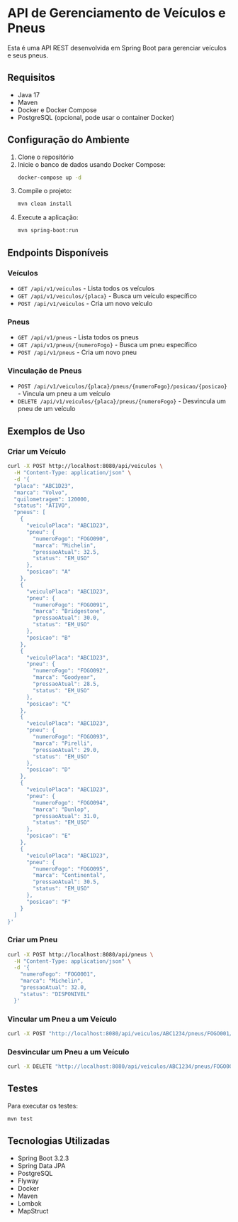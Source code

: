 # API de Gerenciamento de Veículos e Pneus

Esta é uma API REST desenvolvida em Spring Boot para gerenciar veículos e seus pneus.

## Requisitos

- Java 17
- Maven
- Docker e Docker Compose
- PostgreSQL (opcional, pode usar o container Docker)

## Configuração do Ambiente

1. Clone o repositório
2. Inicie o banco de dados usando Docker Compose:
   ```bash
   docker-compose up -d
   ```
3. Compile o projeto:
   ```bash
   mvn clean install
   ```
4. Execute a aplicação:
   ```bash
   mvn spring-boot:run
   ```

## Endpoints Disponíveis

### Veículos

- `GET /api/v1/veiculos` - Lista todos os veículos
- `GET /api/v1/veiculos/{placa}` - Busca um veículo específico
- `POST /api/v1/veiculos` - Cria um novo veículo

### Pneus

- `GET /api/v1/pneus` - Lista todos os pneus
- `GET /api/v1/pneus/{numeroFogo}` - Busca um pneu específico
- `POST /api/v1/pneus` - Cria um novo pneu

### Vinculação de Pneus

- `POST /api/v1/veiculos/{placa}/pneus/{numeroFogo}/posicao/{posicao}` - Vincula um pneu a um veículo
- `DELETE /api/v1/veiculos/{placa}/pneus/{numeroFogo}` - Desvincula um pneu de um veículo

## Exemplos de Uso

### Criar um Veículo

```bash
curl -X POST http://localhost:8080/api/veiculos \
  -H "Content-Type: application/json" \
  -d '{
  "placa": "ABC1D23",
  "marca": "Volvo",
  "quilometragem": 120000,
  "status": "ATIVO",
  "pneus": [
    {
      "veiculoPlaca": "ABC1D23",
      "pneu": {
        "numeroFogo": "FOGO090",
        "marca": "Michelin",
        "pressaoAtual": 32.5,
        "status": "EM_USO"
      },
      "posicao": "A"
    },
    {
      "veiculoPlaca": "ABC1D23",
      "pneu": {
        "numeroFogo": "FOGO091",
        "marca": "Bridgestone",
        "pressaoAtual": 30.0,
        "status": "EM_USO"
      },
      "posicao": "B"
    },
    {
      "veiculoPlaca": "ABC1D23",
      "pneu": {
        "numeroFogo": "FOGO092",
        "marca": "Goodyear",
        "pressaoAtual": 28.5,
        "status": "EM_USO"
      },
      "posicao": "C"
    },
    {
      "veiculoPlaca": "ABC1D23",
      "pneu": {
        "numeroFogo": "FOGO093",
        "marca": "Pirelli",
        "pressaoAtual": 29.0,
        "status": "EM_USO"
      },
      "posicao": "D"
    },
    {
      "veiculoPlaca": "ABC1D23",
      "pneu": {
        "numeroFogo": "FOGO094",
        "marca": "Dunlop",
        "pressaoAtual": 31.0,
        "status": "EM_USO"
      },
      "posicao": "E"
    },
    {
      "veiculoPlaca": "ABC1D23",
      "pneu": {
        "numeroFogo": "FOGO095",
        "marca": "Continental",
        "pressaoAtual": 30.5,
        "status": "EM_USO"
      },
      "posicao": "F"
    }
  ]
}'
```

### Criar um Pneu

```bash
curl -X POST http://localhost:8080/api/pneus \
  -H "Content-Type: application/json" \
  -d '{
    "numeroFogo": "FOGO001",
    "marca": "Michelin",
    "pressaoAtual": 32.0,
    "status": "DISPONIVEL"
  }'
```

### Vincular um Pneu a um Veículo

```bash
curl -X POST "http://localhost:8080/api/veiculos/ABC1234/pneus/FOGO001/posicao/A"

```
### Desvincular um Pneu a um Veículo


```bash
curl -X DELETE "http://localhost:8080/api/veiculos/ABC1234/pneus/FOGO001"

```

## Testes

Para executar os testes:

```bash
mvn test
```

## Tecnologias Utilizadas

- Spring Boot 3.2.3
- Spring Data JPA
- PostgreSQL
- Flyway
- Docker
- Maven
- Lombok
- MapStruct 